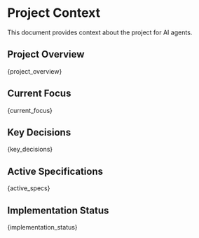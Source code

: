 # Project Context

This document provides context about the project for AI agents.

## Project Overview

{project_overview}

## Current Focus

{current_focus}

## Key Decisions

{key_decisions}

## Active Specifications

{active_specs}

## Implementation Status

{implementation_status}

